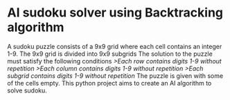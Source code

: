 # AI sudoku solver using Backtracking algorithm
 A sudoku puzzle consists of a 9x9 grid where each cell contains an integer 1-9.
 The 9x9 grid is divided into 9x9 subgrids
The solution to the puzzle must satisfy the following conditions
    *>Each row contains digits 1-9 without repetition*
    *>Each column contains digits 1-9 without repetition*
    *>Each subgrid contains digits 1-9 without repetition*
The puzzle is given with some of the cells empty.
This python project aims to create an AI algorithm to solve sudoku.